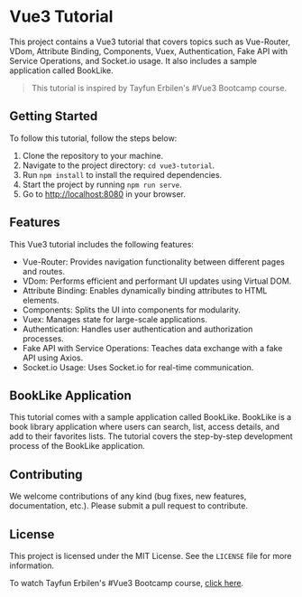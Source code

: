 # Vue3 Tutorial

This project contains a Vue3 tutorial that covers topics such as Vue-Router, VDom, Attribute Binding, Components, Vuex, Authentication, Fake API with Service Operations, and Socket.io usage. It also includes a sample application called BookLike.

> This tutorial is inspired by Tayfun Erbilen's #Vue3 Bootcamp course.

## Getting Started

To follow this tutorial, follow the steps below:

1. Clone the repository to your machine.
2. Navigate to the project directory: `cd vue3-tutorial`.
3. Run `npm install` to install the required dependencies.
4. Start the project by running `npm run serve`.
5. Go to [http://localhost:8080](http://localhost:8080) in your browser.

## Features

This Vue3 tutorial includes the following features:

- Vue-Router: Provides navigation functionality between different pages and routes.
- VDom: Performs efficient and performant UI updates using Virtual DOM.
- Attribute Binding: Enables dynamically binding attributes to HTML elements.
- Components: Splits the UI into components for modularity.
- Vuex: Manages state for large-scale applications.
- Authentication: Handles user authentication and authorization processes.
- Fake API with Service Operations: Teaches data exchange with a fake API using Axios.
- Socket.io Usage: Uses Socket.io for real-time communication.

## BookLike Application

This tutorial comes with a sample application called BookLike. BookLike is a book library application where users can search, list, access details, and add to their favorites lists. The tutorial covers the step-by-step development process of the BookLike application.

## Contributing

We welcome contributions of any kind (bug fixes, new features, documentation, etc.). Please submit a pull request to contribute.

## License

This project is licensed under the MIT License. See the `LICENSE` file for more information.

To watch Tayfun Erbilen's #Vue3 Bootcamp course, [click here](https://www.example.com/vue3-bootcamp).

